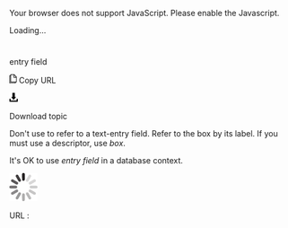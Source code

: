Your browser does not support JavaScript. Please enable the Javascript.

Loading...

# 

entry field

![Copy URL](entry-field_files/Copy.png)
Copy URL

![Download](entry-field_files/Download.png)

Download topic

Don't use to refer to a text-entry field. Refer to the box by its label. If you must use a descriptor, use *box*.

It's OK to use *entry field* in a database context.

![In progress](entry-field_files/activity-large.gif)

URL :
